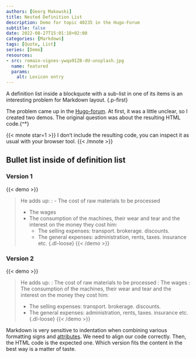 ```yaml
---
authors: [Georg Makowski]
title: Nested Definition List
description: Demo for topic 40235 in the Hugo-Forum
subtitle: false
date: 2022-08-27T15:01:18+02:00
categories: [Markdown]
tags: [Quote, List]
series: [Demo]
resources:
- src: romain-vignes-ywqa9IZB-dU-unsplash.jpg
  name: featured
  params:
    alt: Lexicon entry
---
```


A definition list inside a blockquote with a sub-list in one of its items is an interesting problem for Markdown layout.
{.p-first}
<!--more-->

The problem came up in the [Hugo-forum](https://discourse.gohugo.io/t/list-as-a-definition-list-item/40235). At first, it was a little unclear, so I created two demos. The original question was about the resulting HTML code.{^\*}

{{< mnote star=1 >}}
I don’t include the resulting code, you can inspect it as usual with your browser tool.
{{< /mnote >}}

## Bullet list inside of definition list

### Version 1
{{< demo >}}
> He adds up:
> : - The cost of raw materials to be processed
>   - The wages
>   - The consumption of the machines, their wear and tear and the interest on the money they cost him:
>     - The selling expenses: transport. brokerage. discounts.
>     - The general expenses: administration, rents, taxes. insurance etc.
> {.dl-loose}
{{< /demo >}}

### Version 2
{{< demo >}}
> He adds up:
> : The cost of raw materials to be processed
> : The wages
> : The consumption of the machines, their wear and tear and the interest on the money they cost him:
>   - The selling expenses: transport. brokerage. discounts.
>   - The general expenses: administration, rents, taxes. insurance etc.
> {.dl-loose}
{{< /demo >}}

Markdown is very sensitive to indentation when combining various formatting signs and [attributes](https://perplex.desider.at/doc/attribute). We need to align our code correctly. Then, the HTML code is the expected one. Which version fits the content in the best way is a matter of taste.
